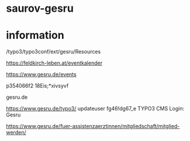 # saurov-gesru


# information
/typo3/typo3conf/ext/gesru/Resources
 
https://feldkirch-leben.at/eventkalender
 
https://www.gesru.de/events
 
p354066f2
18Eis;*xivsyvf
 
gesru.de
 
https://www.gesru.de/typo3/
updateuser
fg46!dg67_e
TYPO3 CMS Login: Gesru
 
https://www.gesru.de/fuer-assistenzaerztinnen/mitgliedschaft/mitglied-werden/
 